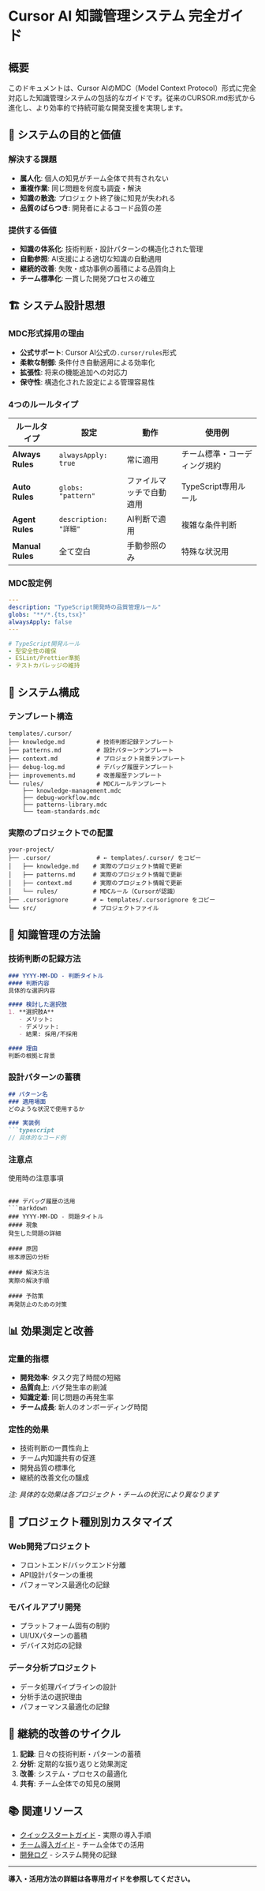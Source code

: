 # Cursor AI 知識管理システム 完全ガイド

## 概要

このドキュメントは、Cursor AIのMDC（Model Context Protocol）形式に完全対応した知識管理システムの包括的なガイドです。従来のCURSOR.md形式から進化し、より効率的で持続可能な開発支援を実現します。

## 🎯 システムの目的と価値

### 解決する課題
- **属人化**: 個人の知見がチーム全体で共有されない
- **重複作業**: 同じ問題を何度も調査・解決
- **知識の散逸**: プロジェクト終了後に知見が失われる
- **品質のばらつき**: 開発者によるコード品質の差

### 提供する価値
- **知識の体系化**: 技術判断・設計パターンの構造化された管理
- **自動参照**: AI支援による適切な知識の自動適用
- **継続的改善**: 失敗・成功事例の蓄積による品質向上
- **チーム標準化**: 一貫した開発プロセスの確立

## 🏗️ システム設計思想

### MDC形式採用の理由
- **公式サポート**: Cursor AI公式の`.cursor/rules`形式
- **柔軟な制御**: 条件付き自動適用による効率化
- **拡張性**: 将来の機能追加への対応力
- **保守性**: 構造化された設定による管理容易性

### 4つのルールタイプ

| ルールタイプ | 設定 | 動作 | 使用例 |
|-------------|------|------|--------|
| **Always Rules** | `alwaysApply: true` | 常に適用 | チーム標準・コーディング規約 |
| **Auto Rules** | `globs: "pattern"` | ファイルマッチで自動適用 | TypeScript専用ルール |
| **Agent Rules** | `description: "詳細"` | AI判断で適用 | 複雑な条件判断 |
| **Manual Rules** | 全て空白 | 手動参照のみ | 特殊な状況用 |

### MDC設定例
```yaml
---
description: "TypeScript開発時の品質管理ルール"
globs: "**/*.{ts,tsx}"
alwaysApply: false
---

# TypeScript開発ルール
- 型安全性の確保
- ESLint/Prettier準拠
- テストカバレッジの維持
```

## 📁 システム構成

### テンプレート構造
```
templates/.cursor/
├── knowledge.md         # 技術判断記録テンプレート
├── patterns.md          # 設計パターンテンプレート
├── context.md           # プロジェクト背景テンプレート
├── debug-log.md         # デバッグ履歴テンプレート
├── improvements.md      # 改善履歴テンプレート
└── rules/               # MDCルールテンプレート
    ├── knowledge-management.mdc
    ├── debug-workflow.mdc
    ├── patterns-library.mdc
    └── team-standards.mdc
```

### 実際のプロジェクトでの配置
```
your-project/
├── .cursor/             # ← templates/.cursor/ をコピー
│   ├── knowledge.md    # 実際のプロジェクト情報で更新
│   ├── patterns.md     # 実際のプロジェクト情報で更新
│   ├── context.md      # 実際のプロジェクト情報で更新
│   └── rules/          # MDCルール（Cursorが認識）
├── .cursorignore       # ← templates/.cursorignore をコピー
└── src/                # プロジェクトファイル
```

## 🔧 知識管理の方法論

### 技術判断の記録方法
```markdown
### YYYY-MM-DD - 判断タイトル
#### 判断内容
具体的な選択内容

#### 検討した選択肢
1. **選択肢A**
   - メリット: 
   - デメリット: 
   - 結果: 採用/不採用

#### 理由
判断の根拠と背景
```

### 設計パターンの蓄積
```markdown
## パターン名
### 適用場面
どのような状況で使用するか

### 実装例
```typescript
// 具体的なコード例
```

### 注意点
使用時の注意事項
```

### デバッグ履歴の活用
```markdown
### YYYY-MM-DD - 問題タイトル
#### 現象
発生した問題の詳細

#### 原因
根本原因の分析

#### 解決方法
実際の解決手順

#### 予防策
再発防止のための対策
```

## 📊 効果測定と改善

### 定量的指標
- **開発効率**: タスク完了時間の短縮
- **品質向上**: バグ発生率の削減
- **知識定着**: 同じ問題の再発生率
- **チーム成長**: 新人のオンボーディング時間

### 定性的効果
- 技術判断の一貫性向上
- チーム内知識共有の促進
- 開発品質の標準化
- 継続的改善文化の醸成

*注: 具体的な効果は各プロジェクト・チームの状況により異なります*

## 🎯 プロジェクト種別別カスタマイズ

### Web開発プロジェクト
- フロントエンド/バックエンド分離
- API設計パターンの重視
- パフォーマンス最適化の記録

### モバイルアプリ開発
- プラットフォーム固有の制約
- UI/UXパターンの蓄積
- デバイス対応の記録

### データ分析プロジェクト
- データ処理パイプラインの設計
- 分析手法の選択理由
- パフォーマンス最適化の記録

## 🔄 継続的改善のサイクル

1. **記録**: 日々の技術判断・パターンの蓄積
2. **分析**: 定期的な振り返りと効果測定
3. **改善**: システム・プロセスの最適化
4. **共有**: チーム全体での知見の展開

## 📚 関連リソース

- [クイックスタートガイド](quick-start.md) - 実際の導入手順
- [チーム導入ガイド](team-implementation-guide.md) - チーム全体での活用
- [開発ログ](development-log.md) - システム開発の記録

---

**導入・活用方法の詳細は各専用ガイドを参照してください。**